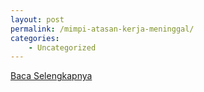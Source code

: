 ```yaml
---
layout: post
permalink: /mimpi-atasan-kerja-meninggal/
categories:
    - Uncategorized
---
```


[Baca Selengkapnya](/05)
